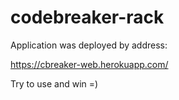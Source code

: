 # codebreaker-rack

Application was deployed by address:

https://cbreaker-web.herokuapp.com/

Try to use and win =)
